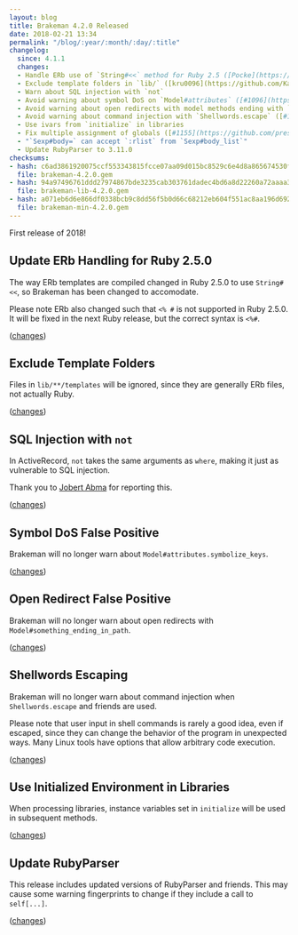 ```yaml
---
layout: blog
title: Brakeman 4.2.0 Released
date: 2018-02-21 13:34
permalink: "/blog/:year/:month/:day/:title"
changelog:
  since: 4.1.1
  changes:
  - Handle ERb use of `String#<<` method for Ruby 2.5 ([Pocke](https://github.com/pocke))
  - Exclude template folders in `lib/` ([kru0096](https://github.com/Kani999))
  - Warn about SQL injection with `not`
  - Avoid warning about symbol DoS on `Model#attributes` ([#1096](https://github.com/presidentbeef/brakeman/issues/1096))
  - Avoid warning about open redirects with model methods ending with `_path`([#1117](https://github.com/presidentbeef/brakeman/issues/1117))
  - Avoid warning about command injection with `Shellwords.escape` ([#1159](https://github.com/presidentbeef/brakeman/issues/1159))
  - Use ivars from `initialize` in libraries
  - Fix multiple assignment of globals ([#1155](https://github.com/presidentbeef/brakeman/issues/1155))
  - "`Sexp#body=` can accept `:rlist` from `Sexp#body_list`"
  - Update RubyParser to 3.11.0
checksums:
- hash: c6ad3861920075ccf553343815fcce07aa09d015bc8529c6e4d8a865674530f7
  file: brakeman-4.2.0.gem
- hash: 94a97496761ddd27974867bde3235cab303761dadec4bd6a8d22260a72aaaa38
  file: brakeman-lib-4.2.0.gem
- hash: a071eb6d6e866df0338bcb9c8dd56f5b0d66c68212eb604f551ac8aa196d6923
  file: brakeman-min-4.2.0.gem
---
```



First release of 2018!


## Update ERb Handling for Ruby 2.5.0

The way ERb templates are compiled changed in Ruby 2.5.0 to use `String#<<`, so Brakeman has been changed to accomodate.

Please note ERb also changed such that `<% #` is not supported in Ruby 2.5.0. It will be fixed in the next Ruby release, but the correct syntax is `<%#`.

([changes](https://github.com/presidentbeef/brakeman/pull/1149))

## Exclude Template Folders

Files in `lib/**/templates` will be ignored, since they are generally ERb files, not actually Ruby.

([changes](https://github.com/presidentbeef/brakeman/pull/1143))

## SQL Injection with `not`

In ActiveRecord, `not` takes the same arguments as `where`, making it just as vulnerable to SQL injection.

Thank you to [Jobert Abma](https://twitter.com/jobertabma) for reporting this.

([changes](https://github.com/presidentbeef/brakeman/pull/1152))

## Symbol DoS False Positive

Brakeman will no longer warn about `Model#attributes.symbolize_keys`.

([changes](https://github.com/presidentbeef/brakeman/pull/1165))

## Open Redirect False Positive

Brakeman will no longer warn about open redirects with `Model#something_ending_in_path`.

([changes](https://github.com/presidentbeef/brakeman/pull/1164))

## Shellwords Escaping

Brakeman will no longer warn about command injection when `Shellwords.escape` and friends are used.

Please note that user input in shell commands is rarely a good idea, even if escaped, since they can change the behavior of the program in unexpected ways. Many Linux tools have options that allow arbitrary code execution.

([changes](https://github.com/presidentbeef/brakeman/pull/1162))

## Use Initialized Environment in Libraries

When processing libraries, instance variables set in `initialize` will be used in subsequent methods.

([changes](https://github.com/presidentbeef/brakeman/pull/1161))

## Update RubyParser

This release includes updated versions of RubyParser and friends. This may cause some warning fingerprints to change if they include a call to `self[...]`.

([changes](https://github.com/presidentbeef/brakeman/pull/1160))

